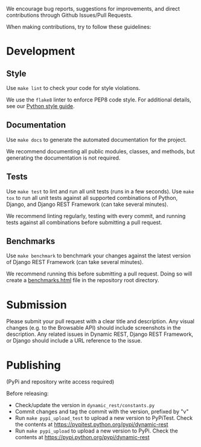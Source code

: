 We encourage bug reports, suggestions for improvements, and direct contributions through Github Issues/Pull Requests.

When making contributions, try to follow these guidelines:

# Development

## Style

Use `make lint` to check your code for style violations.

We use the `flake8` linter to enforce PEP8 code style. 
For additional details, see our [Python style guide](https://github.com/AltSchool/Python).

## Documentation

Use `make docs` to generate the automated documentation for the project.

We recommend documenting all public modules, classes, and methods, but generating the documentation is not required.

## Tests

Use `make test` to lint and run all unit tests (runs in a few seconds).
Use `make tox` to run all unit tests against all supported combinations of Python, Django, and Django REST Framework (can take several minutes).

We recommend linting regularly, testing with every commit, and running tests against all combinations before submitting a pull request.

## Benchmarks

Use `make benchmark` to benchmark your changes against the latest version of Django REST Framework (can take several minutes).

We recommend running this before submitting a pull request. Doing so will create a [benchmarks.html](benchmarks.html) file in the repository root directory.

# Submission

Please submit your pull request with a clear title and description.
Any visual changes (e.g. to the Browsable API) should include screenshots in the description.
Any related issues in Dynamic REST, Django REST Framework, or Django should include a URL reference to the issue.

# Publishing

(PyPi and repository write access required)

Before releasing:

- Check/update the version in `dynamic_rest/constants.py`
- Commit changes and tag the commit with the version, prefixed by "v"
- Run `make pypi_upload_test` to upload a new version to PyPiTest. Check the contents at https://pypitest.python.org/pypi/dynamic-rest
- Run `make pypi_upload` to upload a new version to PyPi. Check the contents at https://pypi.python.org/pypi/dynamic-rest
